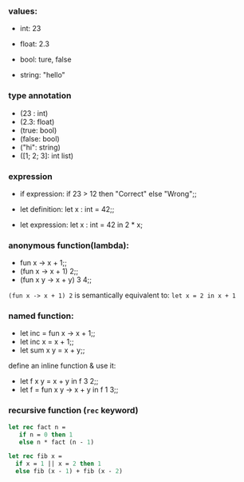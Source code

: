 ### values:

- int: 23

- float: 2.3

- bool: ture, false

- string: "hello"

### type annotation

- (23 : int)
- (2.3: float)
- (true: bool)
- (false: bool)
- ("hi": string)
- ([1; 2; 3]: int list)

### expression

- if expression: if 23 > 12 then "Correct" else "Wrong";;

- let definition: let x : int = 42;;

- let expression: let x : int = 42 in 2 * x;

### anonymous function(lambda):

- fun x -> x + 1;;
- (fun x -> x + 1) 2;;
- (fun x y -> x + y) 3 4;;

`(fun x -> x + 1) 2` is semantically equivalent to: `let x = 2 in x + 1`

### named function:

- let inc = fun x -> x + 1;;
- let inc x = x + 1;;
- let sum x y = x + y;;

define an inline function & use it: 

- let f x y = x + y in f 3 2;;
- let f = fun x y -> x + y in f 1 3;;

### recursive function (`rec` keyword)

```ocaml
let rec fact n = 
   if n = 0 then 1
   else n * fact (n - 1)

let rec fib x =
  if x = 1 || x = 2 then 1
  else fib (x - 1) + fib (x - 2)
```
